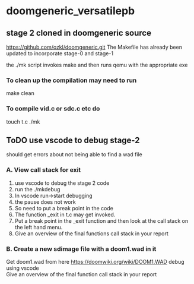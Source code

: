 # doomgeneric_versatilepb
## stage 2 cloned in doomgeneric source

https://github.com/ozkl/doomgeneric.git 
The Makefile has already been updated to incorporate stage-0 and stage-1 

the ./mk script invokes make and then runs qemu with the appropriate exe  
### To clean up the compilation may need to run  
make clean
### To compile vid.c or sdc.c etc do
touch t.c
./mk

## ToDO use vscode to debug stage-2
should get errors about not being able to find a wad file
### A. View call stack for exit
1. use vscode to debug the stage 2 code
2. run the ./mkdebug
3. In vscode run->start debugging
4. the pause does not work
5. So need to put a break point in the code
6. The function _exit in t.c may get invoked.
7. Put a break point in the _exit function and then look at the call stack on the left hand menu.
8. Give an overview of the final functions call stack in your report

### B. Create a new sdimage file with a doom1.wad in it
Get doom1.wad from here 
https://doomwiki.org/wiki/DOOM1.WAD 
debug using vscode  
Give an overview of the final function call stack in your report

